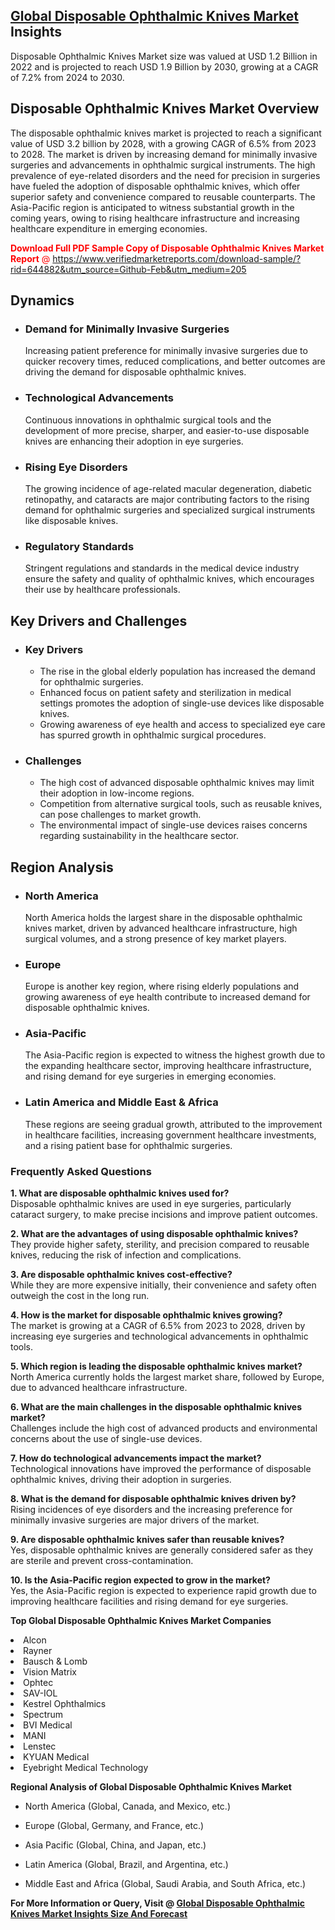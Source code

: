 <h2><a href="https://www.verifiedmarketreports.com/download-sample/?rid=644882&amp;utm_source=Github&amp;utm_medium=205" target="_blank">Global Disposable Ophthalmic Knives Market</a> Insights</h2><p>Disposable Ophthalmic Knives Market size was valued at USD 1.2 Billion in 2022 and is projected to reach USD 1.9 Billion by 2030, growing at a CAGR of 7.2% from 2024 to 2030.</p><p> <h2>Disposable Ophthalmic Knives Market Overview</h2> <p>The disposable ophthalmic knives market is projected to reach a significant value of USD 3.2 billion by 2028, with a growing CAGR of 6.5% from 2023 to 2028. The market is driven by increasing demand for minimally invasive surgeries and advancements in ophthalmic surgical instruments. The high prevalence of eye-related disorders and the need for precision in surgeries have fueled the adoption of disposable ophthalmic knives, which offer superior safety and convenience compared to reusable counterparts. The Asia-Pacific region is anticipated to witness substantial growth in the coming years, owing to rising healthcare infrastructure and increasing healthcare expenditure in emerging economies.</p> <p><p><span class=""><span style="color: #ff0000;"><strong>Download Full PDF Sample Copy of Disposable Ophthalmic Knives Market Report</strong> @ </span><a href="https://www.verifiedmarketreports.com/download-sample/?rid=644882&amp;utm_source=Github-Feb&amp;utm_medium=205" target="_blank">https://www.verifiedmarketreports.com/download-sample/?rid=644882&amp;utm_source=Github-Feb&amp;utm_medium=205</a></span></p></p> <h2>Dynamics</h2> <ul> <li><h3>Demand for Minimally Invasive Surgeries</h3> Increasing patient preference for minimally invasive surgeries due to quicker recovery times, reduced complications, and better outcomes are driving the demand for disposable ophthalmic knives. </li> <li><h3>Technological Advancements</h3> Continuous innovations in ophthalmic surgical tools and the development of more precise, sharper, and easier-to-use disposable knives are enhancing their adoption in eye surgeries. </li> <li><h3>Rising Eye Disorders</h3> The growing incidence of age-related macular degeneration, diabetic retinopathy, and cataracts are major contributing factors to the rising demand for ophthalmic surgeries and specialized surgical instruments like disposable knives. </li> <li><h3>Regulatory Standards</h3> Stringent regulations and standards in the medical device industry ensure the safety and quality of ophthalmic knives, which encourages their use by healthcare professionals. </li> </ul> <h2>Key Drivers and Challenges</h2> <ul> <li><h3>Key Drivers</h3> <ul> <li>The rise in the global elderly population has increased the demand for ophthalmic surgeries.</li> <li>Enhanced focus on patient safety and sterilization in medical settings promotes the adoption of single-use devices like disposable knives.</li> <li>Growing awareness of eye health and access to specialized eye care has spurred growth in ophthalmic surgical procedures.</li> </ul> </li> <li><h3>Challenges</h3> <ul> <li>The high cost of advanced disposable ophthalmic knives may limit their adoption in low-income regions.</li> <li>Competition from alternative surgical tools, such as reusable knives, can pose challenges to market growth.</li> <li>The environmental impact of single-use devices raises concerns regarding sustainability in the healthcare sector.</li> </ul> </li> </ul> <h2>Region Analysis</h2> <ul> <li><h3>North America</h3> North America holds the largest share in the disposable ophthalmic knives market, driven by advanced healthcare infrastructure, high surgical volumes, and a strong presence of key market players. </li> <li><h3>Europe</h3> Europe is another key region, where rising elderly populations and growing awareness of eye health contribute to increased demand for disposable ophthalmic knives. </li> <li><h3>Asia-Pacific</h3> The Asia-Pacific region is expected to witness the highest growth due to the expanding healthcare sector, improving healthcare infrastructure, and rising demand for eye surgeries in emerging economies. </li> <li><h3>Latin America and Middle East & Africa</h3> These regions are seeing gradual growth, attributed to the improvement in healthcare facilities, increasing government healthcare investments, and a rising patient base for ophthalmic surgeries.</h3> </li> </ul> <h3>Frequently Asked Questions</h3> <p><strong>1. What are disposable ophthalmic knives used for?</strong><br>Disposable ophthalmic knives are used in eye surgeries, particularly cataract surgery, to make precise incisions and improve patient outcomes.</p> <p><strong>2. What are the advantages of using disposable ophthalmic knives?</strong><br>They provide higher safety, sterility, and precision compared to reusable knives, reducing the risk of infection and complications.</p> <p><strong>3. Are disposable ophthalmic knives cost-effective?</strong><br>While they are more expensive initially, their convenience and safety often outweigh the cost in the long run.</p> <p><strong>4. How is the market for disposable ophthalmic knives growing?</strong><br>The market is growing at a CAGR of 6.5% from 2023 to 2028, driven by increasing eye surgeries and technological advancements in ophthalmic tools.</p> <p><strong>5. Which region is leading the disposable ophthalmic knives market?</strong><br>North America currently holds the largest market share, followed by Europe, due to advanced healthcare infrastructure.</p> <p><strong>6. What are the main challenges in the disposable ophthalmic knives market?</strong><br>Challenges include the high cost of advanced products and environmental concerns about the use of single-use devices.</p> <p><strong>7. How do technological advancements impact the market?</strong><br>Technological innovations have improved the performance of disposable ophthalmic knives, driving their adoption in surgeries.</p> <p><strong>8. What is the demand for disposable ophthalmic knives driven by?</strong><br>Rising incidences of eye disorders and the increasing preference for minimally invasive surgeries are major drivers of the market.</p> <p><strong>9. Are disposable ophthalmic knives safer than reusable knives?</strong><br>Yes, disposable ophthalmic knives are generally considered safer as they are sterile and prevent cross-contamination.</p> <p><strong>10. Is the Asia-Pacific region expected to grow in the market?</strong><br>Yes, the Asia-Pacific region is expected to experience rapid growth due to improving healthcare facilities and rising demand for eye surgeries.</p> </p><p><strong>Top Global Disposable Ophthalmic Knives Market Companies</strong></p><div data-test-id=""><p><li>Alcon</li><li> Rayner</li><li> Bausch & Lomb</li><li> Vision Matrix</li><li> Ophtec</li><li> SAV-IOL</li><li> Kestrel Ophthalmics</li><li> Spectrum</li><li> BVI Medical</li><li> MANI</li><li> Lenstec</li><li> KYUAN Medical</li><li> Eyebright Medical Technology</li></p><div><strong>Regional Analysis of&nbsp;Global Disposable Ophthalmic Knives Market</strong></div><ul><li dir="ltr"><p dir="ltr">North America&nbsp;(Global, Canada, and Mexico, etc.)</p></li><li dir="ltr"><p dir="ltr">Europe (Global, Germany, and France, etc.)</p></li><li dir="ltr"><p dir="ltr">Asia Pacific&nbsp;(Global, China, and Japan, etc.)</p></li><li dir="ltr"><p dir="ltr">Latin America&nbsp;(Global, Brazil, and Argentina, etc.)</p></li><li dir="ltr">Middle East and Africa&nbsp;(Global, Saudi Arabia, and South Africa, etc.)</li></ul><p><strong>For More Information or Query, Visit @&nbsp;</strong><strong><a href="https://www.verifiedmarketreports.com/product/disposable-ophthalmic-knives-market/?utm_source=Github&amp;utm_medium=205" target="_blank">Global Disposable Ophthalmic Knives Market Insights Size And Forecast</a></strong></p></div>
